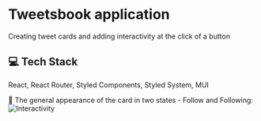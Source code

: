 # Tweetsbook application

Creating tweet cards and adding interactivity at the click of a button

## 💻 Tech Stack

React, React Router, Styled Components, Styled System, MUI

📌 The general appearance of the card in two states - Follow and Following:
![Interactivity](https://i.postimg.cc/sxcvx7NM/2023-04-18-13-12-26.png)
